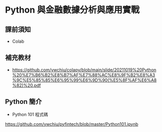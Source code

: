 # Python 與金融數據分析與應用實戰

## 課前須知

- Colab

## 補充教材

- https://github.com/ywchiu/colapy/blob/main/slide/20211019%20Python%20%E7%B6%B2%E8%B7%AF%E7%88%AC%E8%9F%B2%E8%A3%9C%E5%85%85%E6%95%99%E6%9D%90(%E5%8F%AF%E6%A8%82)%20.pdf

## Python 簡介

- Python 101 程式碼

https://github.com/ywchiu/pyfintech/blob/master/Python101.ipynb

